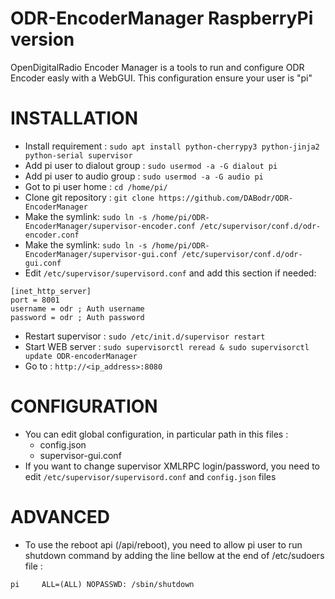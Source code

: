 # ODR-EncoderManager RaspberryPi version

OpenDigitalRadio Encoder Manager is a tools to run and configure ODR Encoder easly with a WebGUI.
This configuration ensure your user is "pi"

# INSTALLATION

  * Install requirement : `sudo apt install python-cherrypy3 python-jinja2 python-serial supervisor`
  * Add pi user to dialout group : `sudo usermod -a -G dialout pi`
  * Add pi user to audio group : `sudo usermod -a -G audio pi`
  * Got to pi user home : `cd /home/pi/`
  * Clone git repository : `git clone https://github.com/DABodr/ODR-EncoderManager`
  * Make the symlink: `sudo ln -s /home/pi/ODR-EncoderManager/supervisor-encoder.conf /etc/supervisor/conf.d/odr-encoder.conf`
  * Make the symlink: `sudo ln -s /home/pi/ODR-EncoderManager/supervisor-gui.conf /etc/supervisor/conf.d/odr-gui.conf`
  * Edit `/etc/supervisor/supervisord.conf` and add this section if needed:
```
[inet_http_server]
port = 8001
username = odr ; Auth username
password = odr ; Auth password
```
  * Restart supervisor : `sudo /etc/init.d/supervisor restart`
  * Start WEB server : `sudo supervisorctl reread & sudo supervisorctl update ODR-encoderManager`
  * Go to : `http://<ip_address>:8080`



# CONFIGURATION
  * You can edit global configuration, in particular path in this files :
    * config.json
    * supervisor-gui.conf
  * If you want to change supervisor XMLRPC login/password, you need to edit `/etc/supervisor/supervisord.conf` and `config.json` files

# ADVANCED
  * To use the reboot api (/api/reboot), you need to allow pi user to run shutdown command by adding the line bellow at the end of /etc/sudoers file :
```
pi     ALL=(ALL) NOPASSWD: /sbin/shutdown
```
